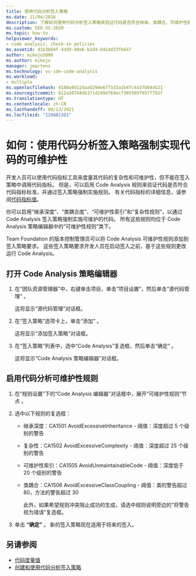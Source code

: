 ```yaml
---
title: 使用代码分析签入策略
ms.date: 11/04/2016
description: 了解如何使用代码分析签入策略来验证代码是否符合继承、类耦合、可维护性和复杂性标准。
ms.custom: SEO-VS-2020
ms.topic: how-to
helpviewer_keywords:
- code analysis, check-in policies
ms.assetid: d1b3b04f-4dd9-40e6-b2d4-b414d33fb647
author: mikejo5000
ms.author: mikejo
manager: jmartens
ms.technology: vs-ide-code-analysis
ms.workload:
- multiple
ms.openlocfilehash: 4188a9d12daa5294e6771d3a1b4fc4a37b044521
ms.sourcegitcommit: b12a38744db371d2894769ecf305585f9577792f
ms.translationtype: HT
ms.contentlocale: zh-CN
ms.lasthandoff: 09/13/2021
ms.locfileid: "126601301"
---
```

# <a name="how-to-enforce-maintainable-code-with-a-code-analysis-check-in-policy"></a>如何：使用代码分析签入策略强制实现代码的可维护性

开发人员可以使用代码指标工具来度量其代码的复杂性和可维护性，但不能在签入策略中调用代码指标。 但是，可以启用 Code Analysis 规则来验证代码是否符合代码指标标准，并通过签入策略强制实施规则。 有关代码指标的详细信息，请参阅[代码指标值](../code-quality/code-metrics-values.md)。

你可以启用“继承深度”、“类耦合度”、“可维护性索引”和“复杂性规则”，以通过 Code Analysis 签入策略强制实施可维护的代码。 所有这些规则均位于 Code Analysis 策略编辑器中的“可维护性规则”类下。

Team Foundation 的版本控制管理员可以将 Code Analysis 可维护性规则添加到签入策略要求。 这些签入策略要求开发人员在启动签入之前，基于这些规则更改运行 Code Analysis。

## <a name="to-open-the-code-analysis-policy-editor"></a>打开 Code Analysis 策略编辑器

1. 在“团队资源管理器”中，右键单击项目，单击“项目设置”，然后单击“源代码管理”  。

     这将显示“源代码管理”对话框。

2. 在“签入策略”选项卡上，单击“添加” 。

     这将显示“添加签入策略”对话框。

3. 在“签入策略”列表中，选中“Code Analysis”复选框，然后单击“确定”  。

     这将显示“Code Analysis 策略编辑器”对话框。

## <a name="to-enable-code-analysis-maintainability-rules"></a>启用代码分析可维护性规则

1. 在“规则设置”下的“Code Analysis 编辑器”对话框中，展开“可维护性规则”节点  。

2. 选中以下规则的复选框：

   - 继承深度：CA1501 AvoidExcessiveInheritance - 阈值：深度超过 5 个级别的警告

   - 复杂性：CA1502 AvoidExcessiveComplexity - 阈值：深度超过 25 个级别的警告

   - 可维护性索引：CA1505 AvoidUnmaintainableCode - 阈值：深度低于 20 个级别的警告

   - 类耦合：CA1506 AvoidExcessiveClassCoupling - 阈值：类的警告超过 80，方法的警告超过 30

     此外，如果希望规则冲突阻止成功的生成，请选中规则说明旁边的“将警告视为错误”复选框。

3. 单击 **“确定”** 。 新的签入策略现在适用于将来的签入。

## <a name="see-also"></a>另请参阅

- [代码度量值](../code-quality/code-metrics-values.md)
- [创建和使用代码分析签入策略](../code-quality/how-to-create-or-update-standard-code-analysis-check-in-policies.md)
